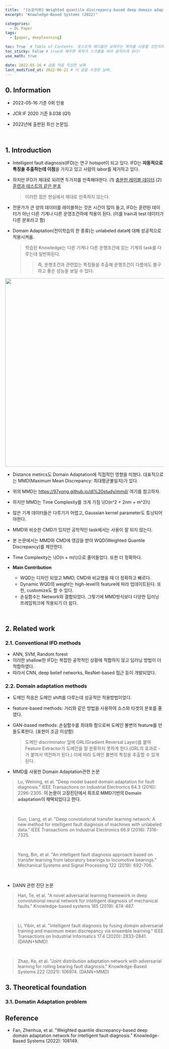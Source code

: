 ```yaml
---
title:  "[논문리뷰] Weighted quantile discrepancy-based deep domain adaptation network for intelligent fault diagnosis"
excerpt: "Knowledge-Based Systems (2022)"

categories:
  - DL Paper
tags:
  - [paper, deeplearning]

toc: True  # Table of Contents. 포스트의 헤더들만 보여주는 목차를 사용할 것인지의 여부. ture 로 해주면 포스트의 목차가 보이게 된다.
toc_sticky: False # true로 해주면 목차가 스크롤을 따라 움직이게 된다!
use_math: true

date: 2022-05-16 # 글을 처음 작성한 날짜
last_modified_at: 2022-06-21 # 이 글을 수정한 날짜.
---
```


## 0. Information

- 2022-05-16 기준 0회 인용

- JCR IF 2020 기준 8.038 (Q1)

- 2022년에 출판된 최신 논문임.
<br>

## 1. Introduction

- Intelligent fault diagnosis(IFD)는 연구 hotspot이 되고 있다. IFD는 <b>자동적으로 특징을 추출하는데 이점</b>을 가지고 있고 사람의 labor를 제거하고 있다.
- 하지만 IFD가 제대로 되려면 두가지를 만족해야한다. (1) <u>충분한 레이블 데이터</u> (2) <u>훈련과 테스트의 같은 분포</u>
  > 이러한 점은 현실에서 제대로 만족하지 않는다.

- 전문가가 큰 양의 데이터를 레이블하는 것은 시간이 많이 들고, IFD는 훈련된 데이터가 아닌 다른 기계나 다른 운영조건하에 적용이 된다. (이를 train과 test 데이터가 다른 분포라고 함)
- Domain Adaptation(전이학습의 한 종류)는 unlabeled data에 대해 성공적으로 적용시켜옴.
  > 학습된 Knowledge는 다른 기계나 다른 운행조건에 있는 기계의 task를 다루는데 일반화된다.
  >> 즉, 운행조건과 관련없는 특징들을 추출해 운행조건이 다름에도 불구하고 좋은 성능을 보일 수 있다.

<p align="center">
  <img src="https://user-images.githubusercontent.com/104422044/167419716-bd7da8f8-0830-4c35-b2e3-2fc21bff657a.png" width="600" height="auto">
</p>

- Distance metircs도 Domain Adaptation에 직접적인 영향을 미쳤다. 대표적으로는 MMD(Maximum Mean Discrepancy: 최대평균불일치)가 있다.
- 위의 MMD는 <https://97yong.github.io/dl%20study/mmd/> 여기를 참고하자.
- 하지만 MMD는 Time Complexity를 크게 가짐 \\(O(n^2 + 2nm + m^2)\\)
- 많은 기계 데이터들은 다루기가 어렵고, Gaussian kernel parameter도 튜닝되어야한다.
- MMD와 비슷한 CMD가 있지만 공학적인 task에서는 사용이 잘 되지 않는다.

- 본 논문에서는 MMD와 CMD에 영감을 받아 WQD(Weighted Quantile Discrepancy)를 제안한다.
- Time Complexity는 \\(O(n + m)\\)으로 줄어들었다. 또한 더 정확하다.

- <b>Main Contribution</b>
  - WQD는 디자인 되었고 MMD, CMD와 비교했을 때 더 정확하고 빠르다.
  - Dynamic WQD의 weight는 high-level의 feature에 따라 업데이트된다. 또한, customize도 할 수 있다.
  - 손실함수는 Network와 결합되었다. 그렇기에 MMD방식보다 다양한 딥러닝 프레임워크에 적용되기 더 쉽다.
<br>

## 2. Related work

### 2.1. Conventional IFD methods
 - ANN, SVM, Random forest
 - 이러한 shallow한 IFD는 복잡한 공학적인 상황에 적합하지 않고 딥러닝 방법이 더 적합하였다.
 - 따라서 CNN, deep belief networks, ResNet-based 접근 등이 개발되었다.

### 2.2. Domain adaptation methods
 - 도메인 적응은 도메인 shift를 다루는데 성공적인 적용방법이었다.
 - feature-based methods: 거리와 같은 방법을 사용하여 소스와 타겟의 분포를 줄였다.
 - GAN-based methods: 손실함수를 최대화 함으로써 도메인 불변의 feature를 만들도록한다. (표현이 조금 이상함)
   > 도메인 discriminator 앞에 GRL(Gradient Reversal Layer)를 붙여 Feature Extractor가 도메인을 잘 분류하지 못하게 한다.(GRL의 효과로 -가 붙여서 역전파가 된다.) 이에 따라 도메인 불변의 특징을 추출할 수 있게 된다.

 - MMD를 사용한 Domain Adaptation관련 논문

>Lu, Weining, et al. "Deep model based domain adaptation for fault diagnosis." IEEE Transactions on Industrial Electronics 64.3 (2016): 2296-2305. <b>이 논문이 고장진단에서 최초로 MMD기반의 Domain adaptation이 채택되었다고 한다.</b>
<br>

> Guo, Liang, et al. "Deep convolutional transfer learning network: A new method for intelligent fault diagnosis of machines with unlabeled data." IEEE Transactions on Industrial Electronics 66.9 (2018): 7316-7325.
<br>

> Yang, Bin, et al. "An intelligent fault diagnosis approach based on transfer learning from laboratory bearings to locomotive bearings." Mechanical Systems and Signal Processing 122 (2019): 692-706.
<br>

 - DANN 관련 진단 논문

> Han, Te, et al. "A novel adversarial learning framework in deep convolutional neural network for intelligent diagnosis of mechanical faults." Knowledge-based systems 165 (2019): 474-487.
<br>

> Li, Yibin, et al. "Intelligent fault diagnosis by fusing domain adversarial training and maximum mean discrepancy via ensemble learning." IEEE Transactions on Industrial Informatics 17.4 (2020): 2833-2841. (DANN+MMD)
<br>

> Zhao, Ke, et al. "Joint distribution adaptation network with adversarial learning for rolling bearing fault diagnosis." Knowledge-Based Systems 222 (2021): 106974. (DANN+MMD)

## 3. Theoretical foundation

### 3.1. Domatin Adaptation problem


## Reference

- Fan, Zhenhua, et al. "Weighted quantile discrepancy-based deep domain adaptation network for intelligent fault diagnosis." Knowledge-Based Systems (2022): 108149.

